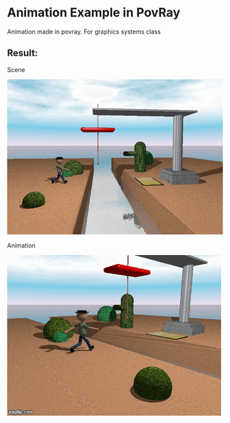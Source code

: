 # Animation Example in PovRay

Animation made in povray. For graphics systems class

## Result:

Scene

![Scene](https://github.com/gareffmz/povrayAnimationExample/blob/main/scenePreview.JPG)

Animation

![Animation](https://github.com/gareffmz/povrayAnimationExample/blob/main/animationPreview.gif)




